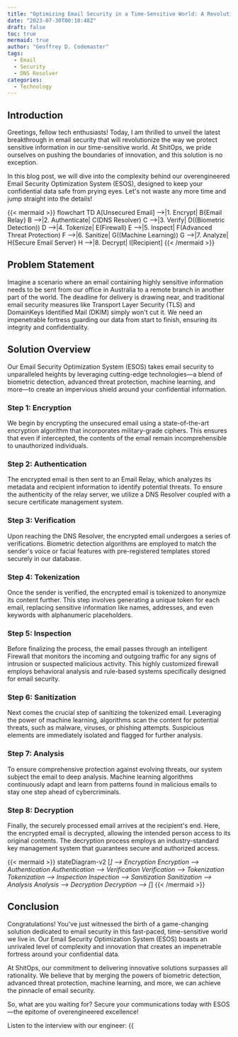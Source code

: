 ```yaml
---
title: "Optimizing Email Security in a Time-Sensitive World: A Revolutionary Solution"
date: "2023-07-30T00:10:48Z"
draft: false
toc: true
mermaid: true
author: "Geoffrey D. Codemaster"
tags:
  - Email
  - Security
  - DNS Resolver
categories:
  - Technology
---
```


## Introduction

Greetings, fellow tech enthusiasts! Today, I am thrilled to unveil the latest breakthrough in email security that will revolutionize the way we protect sensitive information in our time-sensitive world. At ShitOps, we pride ourselves on pushing the boundaries of innovation, and this solution is no exception.

In this blog post, we will dive into the complexity behind our overengineered Email Security Optimization System (ESOS), designed to keep your confidential data safe from prying eyes. Let's not waste any more time and jump straight into the details!

{{< mermaid >}}
flowchart TD
    A[Unsecured Email] -->|1. Encrypt| B{Email Relay}
    B -->|2. Authenticate| C(DNS Resolver)
    C -->|3. Verify| D((Biometric Detection))
    D -->|4. Tokenize| E(Firewall)
    E -->|5. Inspect| F(Advanced Threat Protection)
    F -->|6. Sanitize| G((Machine Learning))
    G -->|7. Analyze| H{Secure Email Server}
    H -->|8. Decrypt| I[Recipient]
{{< /mermaid >}}

## Problem Statement

Imagine a scenario where an email containing highly sensitive information needs to be sent from our office in Australia to a remote branch in another part of the world. The deadline for delivery is drawing near, and traditional email security measures like Transport Layer Security (TLS) and DomainKeys Identified Mail (DKIM) simply won't cut it. We need an impenetrable fortress guarding our data from start to finish, ensuring its integrity and confidentiality.

## Solution Overview

Our Email Security Optimization System (ESOS) takes email security to unparalleled heights by leveraging cutting-edge technologies—a blend of biometric detection, advanced threat protection, machine learning, and more—to create an impervious shield around your confidential information.

### Step 1: Encryption

We begin by encrypting the unsecured email using a state-of-the-art encryption algorithm that incorporates military-grade ciphers. This ensures that even if intercepted, the contents of the email remain incomprehensible to unauthorized individuals.

### Step 2: Authentication

The encrypted email is then sent to an Email Relay, which analyzes its metadata and recipient information to identify potential threats. To ensure the authenticity of the relay server, we utilize a DNS Resolver coupled with a secure certificate management system.

### Step 3: Verification

Upon reaching the DNS Resolver, the encrypted email undergoes a series of verifications. Biometric detection algorithms are employed to match the sender's voice or facial features with pre-registered templates stored securely in our database.

### Step 4: Tokenization

Once the sender is verified, the encrypted email is tokenized to anonymize its content further. This step involves generating a unique token for each email, replacing sensitive information like names, addresses, and even keywords with alphanumeric placeholders.

### Step 5: Inspection

Before finalizing the process, the email passes through an intelligent Firewall that monitors the incoming and outgoing traffic for any signs of intrusion or suspected malicious activity. This highly customized firewall employs behavioral analysis and rule-based systems specifically designed for email security.

### Step 6: Sanitization

Next comes the crucial step of sanitizing the tokenized email. Leveraging the power of machine learning, algorithms scan the content for potential threats, such as malware, viruses, or phishing attempts. Suspicious elements are immediately isolated and flagged for further analysis.

### Step 7: Analysis

To ensure comprehensive protection against evolving threats, our system subject the email to deep analysis. Machine learning algorithms continuously adapt and learn from patterns found in malicious emails to stay one step ahead of cybercriminals.

### Step 8: Decryption

Finally, the securely processed email arrives at the recipient's end. Here, the encrypted email is decrypted, allowing the intended person access to its original contents. The decryption process employs an industry-standard key management system that guarantees secure and authorized access.

{{< mermaid >}}
stateDiagram-v2
    [*] --> Encryption
    Encryption --> Authentication
    Authentication --> Verification
    Verification --> Tokenization
    Tokenization --> Inspection
    Inspection --> Sanitization
    Sanitization --> Analysis
    Analysis --> Decryption
    Decryption --> [*]
{{< /mermaid >}}

## Conclusion

Congratulations! You've just witnessed the birth of a game-changing solution dedicated to email security in this fast-paced, time-sensitive world we live in. Our Email Security Optimization System (ESOS) boasts an unrivaled level of complexity and innovation that creates an impenetrable fortress around your confidential data.

At ShitOps, our commitment to delivering innovative solutions surpasses all rationality. We believe that by merging the powers of biometric detection, advanced threat protection, machine learning, and more, we can achieve the pinnacle of email security.

So, what are you waiting for? Secure your communications today with ESOS—the epitome of overengineered excellence!

Listen to the interview with our engineer: {{<audio src="https://s3.chaops.de/shitops/podcasts/optimizing-email-security-in-a-time-sensitive-world.mp3" class="audio">}}
